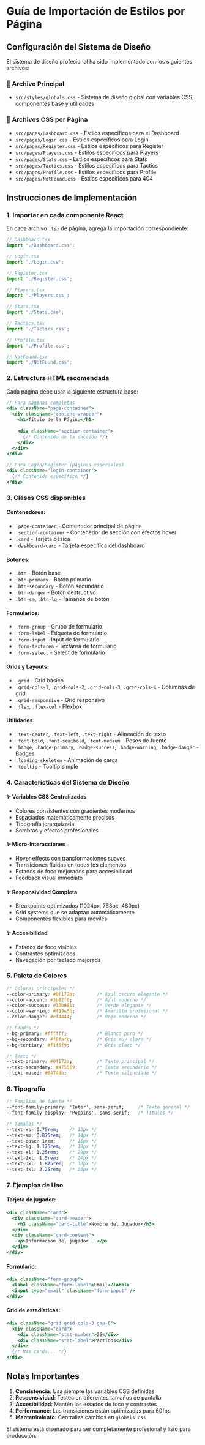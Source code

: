 # Guía de Importación de Estilos por Página

## Configuración del Sistema de Diseño

El sistema de diseño profesional ha sido implementado con los siguientes archivos:

### 📁 Archivo Principal
- `src/styles/globals.css` - Sistema de diseño global con variables CSS, componentes base y utilidades

### 📁 Archivos CSS por Página
- `src/pages/Dashboard.css` - Estilos específicos para el Dashboard
- `src/pages/Login.css` - Estilos específicos para Login
- `src/pages/Register.css` - Estilos específicos para Register
- `src/pages/Players.css` - Estilos específicos para Players
- `src/pages/Stats.css` - Estilos específicos para Stats
- `src/pages/Tactics.css` - Estilos específicos para Tactics
- `src/pages/Profile.css` - Estilos específicos para Profile
- `src/pages/NotFound.css` - Estilos específicos para 404

## Instrucciones de Implementación

### 1. Importar en cada componente React

En cada archivo `.tsx` de página, agrega la importación correspondiente:

```typescript
// Dashboard.tsx
import './Dashboard.css';

// Login.tsx
import './Login.css';

// Register.tsx
import './Register.css';

// Players.tsx
import './Players.css';

// Stats.tsx
import './Stats.css';

// Tactics.tsx
import './Tactics.css';

// Profile.tsx
import './Profile.css';

// NotFound.tsx
import './NotFound.css';
```

### 2. Estructura HTML recomendada

Cada página debe usar la siguiente estructura base:

```jsx
// Para páginas completas
<div className="page-container">
  <div className="content-wrapper">
    <h1>Título de la Página</h1>
    
    <div className="section-container">
      {/* Contenido de la sección */}
    </div>
  </div>
</div>

// Para Login/Register (páginas especiales)
<div className="login-container">
  {/* Contenido específico */}
</div>
```

### 3. Clases CSS disponibles

#### Contenedores:
- `.page-container` - Contenedor principal de página
- `.section-container` - Contenedor de sección con efectos hover
- `.card` - Tarjeta básica
- `.dashboard-card` - Tarjeta específica del dashboard

#### Botones:
- `.btn` - Botón base
- `.btn-primary` - Botón primario
- `.btn-secondary` - Botón secundario
- `.btn-danger` - Botón destructivo
- `.btn-sm`, `.btn-lg` - Tamaños de botón

#### Formularios:
- `.form-group` - Grupo de formulario
- `.form-label` - Etiqueta de formulario
- `.form-input` - Input de formulario
- `.form-textarea` - Textarea de formulario
- `.form-select` - Select de formulario

#### Grids y Layouts:
- `.grid` - Grid básico
- `.grid-cols-1`, `.grid-cols-2`, `.grid-cols-3`, `.grid-cols-4` - Columnas de grid
- `.grid-responsive` - Grid responsivo
- `.flex`, `.flex-col` - Flexbox

#### Utilidades:
- `.text-center`, `.text-left`, `.text-right` - Alineación de texto
- `.font-bold`, `.font-semibold`, `.font-medium` - Pesos de fuente
- `.badge`, `.badge-primary`, `.badge-success`, `.badge-warning`, `.badge-danger` - Badges
- `.loading-skeleton` - Animación de carga
- `.tooltip` - Tooltip simple

### 4. Características del Sistema de Diseño

#### ✨ Variables CSS Centralizadas
- Colores consistentes con gradientes modernos
- Espaciados matemáticamente precisos
- Tipografía jerarquizada
- Sombras y efectos profesionales

#### ✨ Micro-interacciones
- Hover effects con transformaciones suaves
- Transiciones fluidas en todos los elementos
- Estados de foco mejorados para accesibilidad
- Feedback visual inmediato

#### ✨ Responsividad Completa
- Breakpoints optimizados (1024px, 768px, 480px)
- Grid systems que se adaptan automáticamente
- Componentes flexibles para móviles

#### ✨ Accesibilidad
- Estados de foco visibles
- Contrastes optimizados
- Navegación por teclado mejorada

### 5. Paleta de Colores

```css
/* Colores principales */
--color-primary: #0f172a;        /* Azul oscuro elegante */
--color-accent: #3b82f6;         /* Azul moderno */
--color-success: #10b981;        /* Verde elegante */
--color-warning: #f59e0b;        /* Amarillo profesional */
--color-danger: #ef4444;         /* Rojo moderno */

/* Fondos */
--bg-primary: #ffffff;           /* Blanco puro */
--bg-secondary: #f8fafc;         /* Gris muy claro */
--bg-tertiary: #f1f5f9;          /* Gris claro */

/* Texto */
--text-primary: #0f172a;         /* Texto principal */
--text-secondary: #475569;       /* Texto secundario */
--text-muted: #64748b;           /* Texto silenciado */
```

### 6. Tipografía

```css
/* Familias de fuente */
--font-family-primary: 'Inter', sans-serif;     /* Texto general */
--font-family-display: 'Poppins', sans-serif;   /* Títulos */

/* Tamaños */
--text-xs: 0.75rem;    /* 12px */
--text-sm: 0.875rem;   /* 14px */
--text-base: 1rem;     /* 16px */
--text-lg: 1.125rem;   /* 18px */
--text-xl: 1.25rem;    /* 20px */
--text-2xl: 1.5rem;    /* 24px */
--text-3xl: 1.875rem;  /* 30px */
--text-4xl: 2.25rem;   /* 36px */
```

### 7. Ejemplos de Uso

#### Tarjeta de jugador:
```jsx
<div className="card">
  <div className="card-header">
    <h3 className="card-title">Nombre del Jugador</h3>
  </div>
  <div className="card-content">
    <p>Información del jugador...</p>
  </div>
</div>
```

#### Formulario:
```jsx
<div className="form-group">
  <label className="form-label">Email</label>
  <input type="email" className="form-input" />
</div>
```

#### Grid de estadísticas:
```jsx
<div className="grid grid-cols-3 gap-6">
  <div className="card">
    <div className="stat-number">25</div>
    <div className="stat-label">Partidos</div>
  </div>
  {/* Más cards... */}
</div>
```

## Notas Importantes

1. **Consistencia**: Usa siempre las variables CSS definidas
2. **Responsividad**: Testea en diferentes tamaños de pantalla
3. **Accesibilidad**: Mantén los estados de foco y contrastes
4. **Performance**: Las transiciones están optimizadas para 60fps
5. **Mantenimiento**: Centraliza cambios en `globals.css`

El sistema está diseñado para ser completamente profesional y listo para producción.
